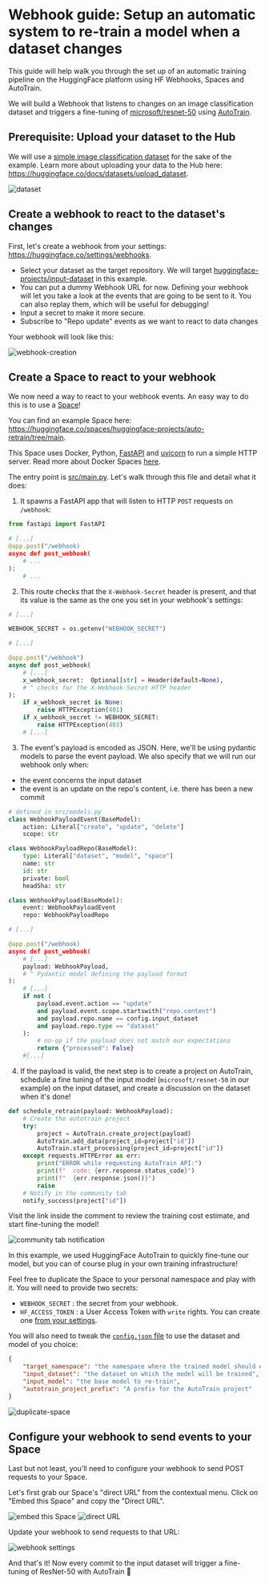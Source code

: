 # Webhook guide: Setup an automatic system to re-train a model when a dataset changes

This guide will help walk you through the set up of an automatic training pipeline on the HuggingFace platform
using HF Webhooks, Spaces and AutoTrain.

We will build a Webhook that listens to changes on an image classification dataset and triggers a fine-tuning
of [microsoft/resnet-50](https://huggingface.co/microsoft/resnet-50) using [AutoTrain](https://huggingface.co/autotrain).



## Prerequisite: Upload your dataset to the Hub

We will use a [simple image classification dataset](https://huggingface.co/datasets/huggingface-projects/auto-retrain-input-dataset) for the sake
of the example. Learn more about uploading your data to the Hub here: https://huggingface.co/docs/datasets/upload_dataset.

![dataset](https://huggingface.co/datasets/huggingface/documentation-images/resolve/main/hub/webhooks-guides/002-auto-retrain/dataset.png)

## Create a webhook to react to the dataset's changes

First, let's create a webhook from your settings: https://huggingface.co/settings/webhooks.

- Select your dataset as the target repository. We will target [huggingface-projects/input-dataset](https://huggingface.co/datasets/huggingface-projects/input-dataset) in this example.
- You can put a dummy Webhook URL for now. Defining your webhook will let you take a look at the events that are going to be sent to it. You can also replay them, which will be useful for debugging!
- Input a secret to make it more secure.
- Subscribe to "Repo update" events as we want to react to data changes

Your webhook will look like this:

![webhook-creation](https://huggingface.co/datasets/huggingface/documentation-images/resolve/main/hub/webhooks-guides/002-auto-retrain/webhook-creation.png)

## Create a Space to react to your webhook

We now need a way to react to your webhook events. An easy way to do this is to use a [Space](https://huggingface.co/docs/hub/spaces-overview)!

You can find an example Space here: https://huggingface.co/spaces/huggingface-projects/auto-retrain/tree/main.

This Space uses Docker, Python, [FastAPI](https://fastapi.tiangolo.com/) and [uvicorn](https://www.uvicorn.org) to run a simple HTTP server. Read more about Docker Spaces [here](https://huggingface.co/docs/hub/spaces-sdks-docker).


The entry point is [src/main.py](https://huggingface.co/spaces/huggingface-projects/auto-retrain/blob/main/src/main.py). Let's walk through this file and detail what it does:

1. It spawns a FastAPI app that will listen to HTTP `POST` requests on `/webhook`:

```python
from fastapi import FastAPI

# [...]
@app.post("/webhook)
async def post_webhook(
	# ...
):
	# ...
```

2. This route checks that the `X-Webhook-Secret` header is present, and that its value is the same as the one you set in your webhook's settings:

```python
# [...]

WEBHOOK_SECRET = os.getenv("WEBHOOK_SECRET")

# [...]

@app.post("/webhook")
async def post_webhook(
	# [...]
	x_webhook_secret:  Optional[str] = Header(default=None),
	# ^ checks for the X-Webhook-Secret HTTP header
):
	if x_webhook_secret is None:
		raise HTTPException(401)
	if x_webhook_secret != WEBHOOK_SECRET:
		raise HTTPException(403)
	# [...]
```

3. The event's payload is encoded as JSON. Here, we'll be using pydantic models to parse the event payload. We also specify that we will run our webhook only when:
- the event concerns the input dataset
- the event is an update on the repo's content, i.e. there has been a new commit


```python
# defined in src/models.py
class WebhookPayloadEvent(BaseModel):
	action: Literal["create", "update", "delete"]
	scope: str

class WebhookPayloadRepo(BaseModel):
	type: Literal["dataset", "model", "space"]
	name: str
	id: str
	private: bool
	headSha: str

class WebhookPayload(BaseModel):
	event: WebhookPayloadEvent
	repo: WebhookPayloadRepo

# [...]

@app.post("/webhook)
async def post_webhook(
	# [...]
	payload: WebhookPayload,
	# ^ Pydantic model defining the payload format
):
	# [...]
	if not (
		payload.event.action == "update"
		and payload.event.scope.startswith("repo.content")
		and payload.repo.name == config.input_dataset
		and payload.repo.type == "dataset"
	):
		# no-op if the payload does not match our expectations
		return {"processed": False}
	#[...]
```

4. If the payload is valid, the next step is to create a project on AutoTrain, schedule a fine tuning of the input model (`microsoft/resnet-50` in our example) on the input dataset, and create a discussion on the dataset when it's done!

```python
def schedule_retrain(payload: WebhookPayload):
	# Create the autotrain project
	try:
		project = AutoTrain.create_project(payload)
		AutoTrain.add_data(project_id=project["id"])
		AutoTrain.start_processing(project_id=project["id"])
	except requests.HTTPError as err:
		print("ERROR while requesting AutoTrain API:")
		print(f"  code: {err.response.status_code}")
		print(f"  {err.response.json()}")
		raise
	# Notify in the community tab
	notify_success(project["id"])
```

Visit the link inside the comment to review the training cost estimate, and start fine-tuning the model!

![community tab notification](https://huggingface.co/datasets/huggingface/documentation-images/resolve/main/hub/webhooks-guides/002-auto-retrain/notification.png)


In this example, we used HuggingFace AutoTrain to quickly fine-tune our model, but you can of course plug in your own training infrastructure!

Feel free to duplicate the Space to your personal namespace and play with it.
You will need to provide two secrets:
- `WEBHOOK_SECRET` : the secret from your webhook.
- `HF_ACCESS_TOKEN` : a User Access Token with `write` rights. You can create one [from your settings](https://huggingface.co/settings/tokens).

You will also need to tweak the [`config.json` file](https://huggingface.co/spaces/huggingface-projects/auto-retrain/blob/main/config.json) to use the dataset and model of you choice:

```json
{
	"target_namespace": "the namespace where the trained model should end up",
	"input_dataset": "the dataset on which the model will be trained",
	"input_model": "the base model to re-train",
	"autotrain_project_prefix": "A prefix for the AutoTrain project"
}
```

![duplicate-space](https://huggingface.co/datasets/huggingface/documentation-images/resolve/main/hub/webhooks-guides/002-auto-retrain/duplicate-space.png)


## Configure your webhook to send events to your Space

Last but not least, you'll need to configure your webhook to send POST requests to your Space.

Let's first grab our Space's "direct URL" from the contextual menu. Click on "Embed this Space" and copy the "Direct URL".

![embed this Space](https://huggingface.co/datasets/huggingface/documentation-images/resolve/main/hub/webhooks-guides/002-auto-retrain/duplicate-space.png)
![direct URL](https://huggingface.co/datasets/huggingface/documentation-images/resolve/main/hub/webhooks-guides/002-auto-retrain/direct-url.png)

Update your webhook to send requests to that URL:

![webhook settings](https://huggingface.co/datasets/huggingface/documentation-images/resolve/main/hub/webhooks-guides/002-auto-retrain/update-webhook.png)

And that's it! Now every commit to the input dataset will trigger a fine-tuning of ResNet-50 with AutoTrain 🎉

